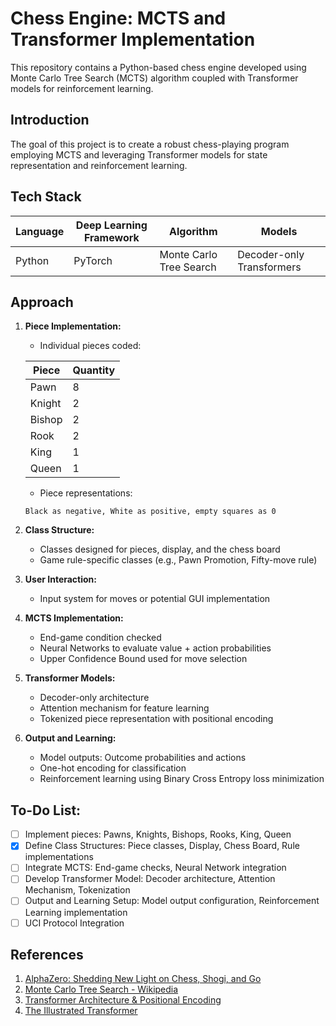# Chess Engine: MCTS and Transformer Implementation

This repository contains a Python-based chess engine developed using Monte Carlo Tree Search (MCTS) algorithm coupled with Transformer models for reinforcement learning.

## Introduction

The goal of this project is to create a robust chess-playing program employing MCTS and leveraging Transformer models for state representation and reinforcement learning.

## Tech Stack

| **Language**              | **Deep Learning Framework** | **Algorithm**               | **Models**                    |
|---------------------------|-----------------------------|-----------------------------|-------------------------------|
| Python                    | PyTorch                     | Monte Carlo Tree Search     | Decoder-only Transformers     |

## Approach

1. **Piece Implementation:**
    - Individual pieces coded:
    
    | Piece   | Quantity |
    |---------|----------|
    | Pawn    | 8        |
    | Knight  | 2        |
    | Bishop  | 2        |
    | Rook    | 2        |
    | King    | 1        |
    | Queen   | 1        |

    - Piece representations: 
    ```
    Black as negative, White as positive, empty squares as 0
    ```

2. **Class Structure:**
    - Classes designed for pieces, display, and the chess board
    - Game rule-specific classes (e.g., Pawn Promotion, Fifty-move rule)

3. **User Interaction:**
    - Input system for moves or potential GUI implementation

4. **MCTS Implementation:**
    - End-game condition checked
    - Neural Networks to evaluate value + action probabilities
    - Upper Confidence Bound used for move selection

5. **Transformer Models:**
    - Decoder-only architecture
    - Attention mechanism for feature learning
    - Tokenized piece representation with positional encoding

6. **Output and Learning:**
    - Model outputs: Outcome probabilities and actions
    - One-hot encoding for classification
    - Reinforcement learning using Binary Cross Entropy loss minimization

## To-Do List:

- [ ] Implement pieces: Pawns, Knights, Bishops, Rooks, King, Queen
- [x] Define Class Structures: Piece classes, Display, Chess Board, Rule implementations
- [ ] Integrate MCTS: End-game checks, Neural Network integration
- [ ] Develop Transformer Model: Decoder architecture, Attention Mechanism, Tokenization
- [ ] Output and Learning Setup: Model output configuration, Reinforcement Learning implementation
- [ ] UCI Protocol Integration

## References

1. [AlphaZero: Shedding New Light on Chess, Shogi, and Go](https://deepmind.google/discover/blog/alphazero-shedding-new-light-on-chess-shogi-and-go/)
2. [Monte Carlo Tree Search - Wikipedia](https://en.wikipedia.org/wiki/Monte_Carlo_tree_search)
3. [Transformer Architecture & Positional Encoding](https://kazemnejad.com/blog/transformer_architecture_positional_encoding/)
4. [The Illustrated Transformer](https://jalammar.github.io/illustrated-transformer/)
